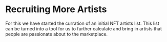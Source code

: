# Recruiting More Artists

For this we have started the curration of an initial NFT artists list. This list can be turned into a tool for us to further calculate and bring in artists that people are passionate about to the marketplace.
